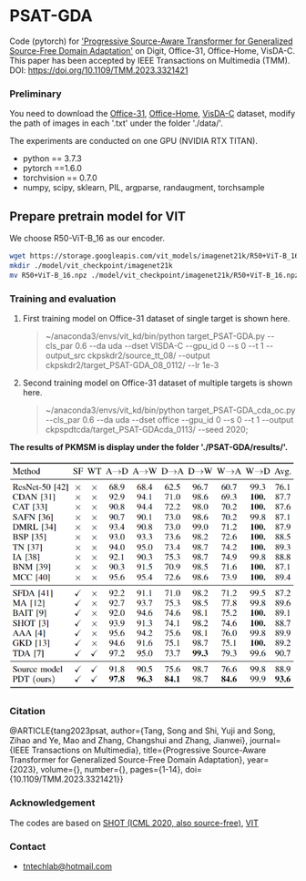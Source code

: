 # PSAT-GDA

Code (pytorch) for ['Progressive Source-Aware Transformer for Generalized Source-Free Domain Adaptation']() on Digit, Office-31, Office-Home, VisDA-C. This paper has been accepted by IEEE Transactions on Multimedia (TMM). 
DOI: https://doi.org/10.1109/TMM.2023.3321421

### Preliminary

You need to download the [Office-31](https://drive.google.com/file/d/0B4IapRTv9pJ1WGZVd1VDMmhwdlE/view), [Office-Home](https://drive.google.com/file/d/0B81rNlvomiwed0V1YUxQdC1uOTg/view), [VisDA-C](https://github.com/VisionLearningGroup/taskcv-2017-public/tree/master/classification) dataset,  modify the path of images in each '.txt' under the folder './data/'.

The experiments are conducted on one GPU (NVIDIA RTX TITAN).

- python == 3.7.3
- pytorch ==1.6.0
- torchvision == 0.7.0
- numpy, scipy, sklearn, PIL, argparse, randaugment, torchsample

## Prepare pretrain model for VIT 
We choose R50-ViT-B_16 as our encoder.
```bash root transformerdepth
wget https://storage.googleapis.com/vit_models/imagenet21k/R50+ViT-B_16.npz 
mkdir ./model/vit_checkpoint/imagenet21k 
mv R50+ViT-B_16.npz ./model/vit_checkpoint/imagenet21k/R50+ViT-B_16.npz
```

### Training and evaluation

1. First training model on Office-31 dataset of single target is shown here.

   > ~/anaconda3/envs/vit_kd/bin/python target_PSAT-GDA.py --cls_par 0.6 --da uda --dset VISDA-C --gpu_id 0 --s 0 --t 1 --output_src ckpskdr2/source_tt_08/ --output ckpskdr2/target_PSAT-GDA_08_0112/ --lr 1e-3

2. Second training model on Office-31 dataset of multiple targets is shown here.

   > ~/anaconda3/envs/vit_kd/bin/python target_PSAT-GDA_cda_oc.py --cls_par 0.6 --da uda --dset office --gpu_id 0 --s 0 --t 1 --output ckpspdtcda/target_PSAT-GDAcda_0113/ --seed 2020;


**The results of PKMSM is display under the folder './PSAT-GDA/results/'.**

![](./results/office31.png)

### Citation
@ARTICLE{tang2023psat,
  author={Tang, Song and Shi, Yuji and Song, Zihao and Ye, Mao and Zhang, Changshui and Zhang, Jianwei},
  journal={IEEE Transactions on Multimedia}, 
  title={Progressive Source-Aware Transformer for Generalized Source-Free Domain Adaptation}, 
  year={2023},
  volume={},
  number={},
  pages={1-14},
  doi={10.1109/TMM.2023.3321421}}

### Acknowledgement

The codes are based on [SHOT (ICML 2020, also source-free)](https://github.com/tim-learn/SHOT), [VIT](https://github.com/jeonsworld/ViT-pytorch)

### Contact

- tntechlab@hotmail.com



